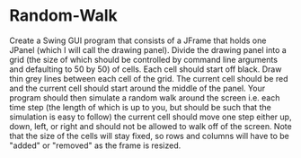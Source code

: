 # Random-Walk
Create a Swing GUI program that consists of a JFrame that holds one JPanel (which I will call the drawing panel). Divide the drawing panel into a grid (the size of which should be controlled by command line arguments and defaulting to 50 by 50) of cells. Each cell should start off black. Draw thin grey lines between each cell of the grid. The current cell should be red and the current cell should start around the middle of the panel. Your program should then simulate a random walk around the screen i.e. each time step (the length of which is up to you, but should be such that the simulation is easy to follow) the current cell should move one step either up, down, left, or right and should not be allowed to walk off of the screen. Note that the size of the cells will stay fixed, so rows and columns will have to be "added" or "removed" as the frame is resized.
